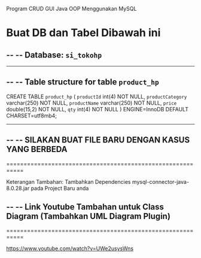
Program CRUD GUI Java OOP Menggunakan MySQL


Buat DB dan Tabel Dibawah ini
===========================================================

--
-- Database: `si_tokohp`
--

-- --------------------------------------------------------

--
-- Table structure for table `product_hp`
--

CREATE TABLE `product_hp` (
  `productId` int(4) NOT NULL,
  `productCategory` varchar(250) NOT NULL,
  `productName` varchar(250) NOT NULL,
  `price` double(15,2) NOT NULL,
  `qty` int(4) NOT NULL
) ENGINE=InnoDB DEFAULT CHARSET=utf8mb4;

-- --------------------------------------------------------
 
--
-- SILAKAN BUAT FILE BARU DENGAN KASUS YANG BERBEDA
--
===========================================================


Keterangan Tambahan:
Tambahkan Dependencies mysql-connector-java-8.0.28.jar pada Project Baru anda



--
-- Link Youtube Tambahan untuk Class Diagram (Tambahkan UML Diagram Plugin)
--
===========================================================


https://www.youtube.com/watch?v=UWe2usysWns
